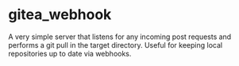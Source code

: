 # gitea_webhook

A very simple server that listens for any incoming post requests and performs a git pull in the target directory. Useful for keeping local repositories up to date via webhooks.
